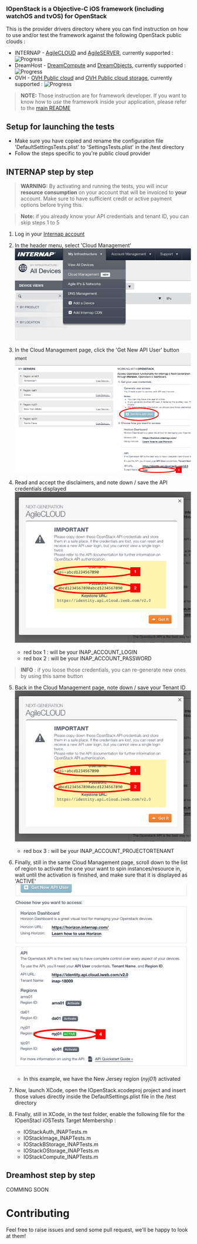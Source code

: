 ### IOpenStack is a Objective-C iOS framework (including watchOS and tvOS) for OpenStack
 
This is the provider drivers directory where you can find instruction on how to use and/or test the framework against the following OpenStack public clouds :

+ INTERNAP - [AgileCLOUD](http://www.internap.com/cloud/public-cloud/?ref=mnav) and [AgileSERVER](http://www.internap.com/bare-metal/?ref=mnav), currently supported : ![Progress](http://progressed.io/bar/100)  
+ DreamHost - [DreamCompute](https://www.dreamhost.com/cloud/computing/) and [DreamObjects](https://www.dreamhost.com/cloud/storage/), currently supported : ![Progress](http://progressed.io/bar/100)  
+ OVH - [OVH Public cloud](https://www.ovh.com/us/cloud/instances/) and [OVH Public cloud storage](https://www.ovh.com/us/cloud/storage/), currently supported : ![Progress](http://progressed.io/bar/0)  

> **NOTE:** Those instruction are for framework developer. If you want to know how to *use* the framework inside your application, please refer to the [main README](/README.md)

Setup for launching the tests
-------------------
* Make sure you have copied and rename the configuration file 'DefaultSettingsTests.plist' to 'SettingsTests.plist' in the /test directory
* Follow the steps specific to you're public cloud provider


INTERNAP step by step
-------------------

> **WARNING:** By activating and running the tests, you will incur **resource consumption** on your account that will be invoiced to **your** account. 
Make sure to have sufficient credit or active payment options before trying this.


> **Note:** if you already know your API credentials and tenant ID, you can skip steps 1 to 5


1. Log in your [Internap account](http://login.internap.com)
2. In the header menu, select 'Cloud Management' 
![INTERNAP - CloudManagement Menu](/design/step-by-step/INTERNAP-CloudManagement1.png)
    
3. In the Cloud Management page, click the 'Get New API User' button 
![INTERNAP - CloudManagement Menu](/design/step-by-step/INTERNAP-CloudManagement3.png)
    
4. Read and accept the disclaimers, and note down / save the API credentials displayed 
![INTERNAP - CloudManagement Menu](/design/step-by-step/INTERNAP-CloudManagement2.png)
    * red box 1 : will be your INAP_ACCOUNT_LOGIN
    * red box 2 : will be your INAP_ACCOUNT_PASSWORD
>**INFO** : if you loose those credentials, you can re-generate new ones by using this same button

5. Back in the Cloud Management page, note down / save your Tenant ID
![INTERNAP - CloudManagement Menu](/design/step-by-step/INTERNAP-CloudManagement2.png)
    * red box 3 : will be your INAP_ACCOUNT_PROJECTORTENANT
    
6. Finally, still in the same Cloud Management page, scroll down to the list of region to activate the one your want to spin instances/resource in, wait until the activation is finished, and make sure that it is displayed as 'ACTIVE'
![INTERNAP - CloudManagement Menu](/design/step-by-step/INTERNAP-CloudManagement4.png)
    * In this example, we have the New Jersey region (*nyj01*) activated 
    
7. Now, launch XCode, open the IOpenStack.xcodeproj project and insert those values directly inside the DefaultSettings.plist file in the /test directory

8. Finally, still in XCode, in the test folder, enable the following file for the IOpenStacl iOSTests Target Membership :
    * IOStackAuth_INAPTests.m
    * IOStackImage_INAPTests.m
    * IOStackBStorage_INAPTests.m
    * IOStackOStorage_INAPTests.m
    * IOStackCompute_INAPTests.m
 


Dreamhost step by step
-------------------
 COMMING SOON


Contributing
============
 
 Feel free to raise issues and send some pull request, we'll be happy to look at them!